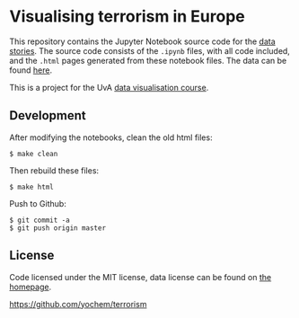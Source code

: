 # Visualising terrorism in Europe

This repository contains the Jupyter Notebook source code for the [data
stories](https://yochem.github.io/terrorism). The source code consists
of the `.ipynb` files, with all code included, and the `.html` pages generated
from these notebook files. The data can be found
[here](https://www.kaggle.com/START-UMD/gtd).

This is a project for the UvA [data visualisation
course](http://studiegids.uva.nl/xmlpages/page/2018-2019/zoek-vak/vak/63017).

## Development
After modifying the notebooks, clean the old html files:
```
$ make clean
```
Then rebuild these files:
```
$ make html
```
Push to Github:
```
$ git commit -a
$ git push origin master
```

## License
Code licensed under the MIT license, data license can be found on [the
homepage](https://www.kaggle.com/START-UMD/gtd).

https://github.com/yochem/terrorism
